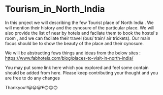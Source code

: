 # Tourism_in_North_India

In this project we will describing the few Tourist place of North India .
We will mention their history and the cynosure of the particular place.
We will also provide the list of near by hotels and  facilate them to book the hostel's room , and we can facilate their travel (bus/ train/ air trickets).
Our main focus should be to show the beauty of the place and their cynosure.

We will be abstracting fews things and ideas from the below sites :
https://www.fabhotels.com/blog/places-to-visit-in-north-india/


You may put some link here which you explored and feel some contain should be added from here.
Please keep contributing your thought and you are free to do any changes

Thankyou!!😀😀😀💗🙃🙃🙃
